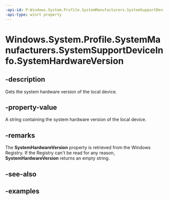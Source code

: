 ```yaml
---
-api-id: P:Windows.System.Profile.SystemManufacturers.SystemSupportDeviceInfo.SystemHardwareVersion
-api-type: winrt property
---
```


<!-- Property syntax.
public string SystemHardwareVersion { get; }
-->

# Windows.System.Profile.SystemManufacturers.SystemSupportDeviceInfo.SystemHardwareVersion

## -description
Gets the system hardware version of the local device.

## -property-value
A string containing the system hardware version of the local device.

## -remarks
The **SystemHardwareVersion** property is retrieved from the Windows Registry. If the Registry can't be read for any reason, **SystemHardwareVersion** returns an empty string.

## -see-also

## -examples

